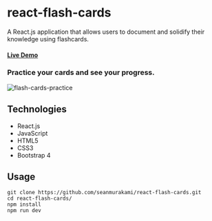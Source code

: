 # react-flash-cards
A React.js application that allows users to document and solidify their knowledge using flashcards.

#### [Live Demo](https://seanmurakami.github.io/react-flash-cards/)

### Practice your cards and see your progress. 
![flash-cards-practice]()

## Technologies
- React.js
- JavaScript
- HTML5
- CSS3
- Bootstrap 4

## Usage
```
git clone https://github.com/seanmurakami/react-flash-cards.git
cd react-flash-cards/
npm install
npm run dev
```
